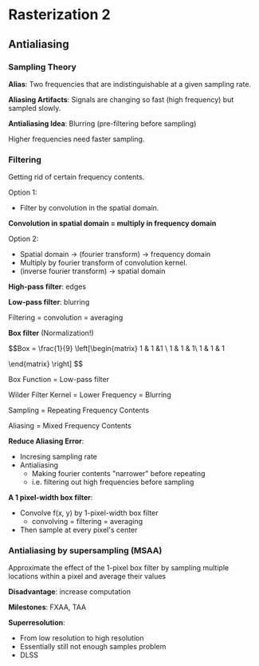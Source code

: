 # Rasterization 2
## Antialiasing
### Sampling Theory
**Alias**: Two frequencies that are indistinguishable at a given sampling rate.

**Aliasing Artifacts**: Signals are changing so fast (high frequency) but sampled slowly.

**Antialiasing Idea**: Blurring (pre-filtering before sampling)

Higher frequencies need faster sampling.

### Filtering 
Getting rid of certain frequency contents.

Option 1:
* Filter by convolution in the spatial domain.
  

**Convolution in spatial domain = multiply in frequency domain**

Option 2:
* Spatial domain -> (fourier transform) -> frequency domain
* Multiply by fourier transform of convolution kernel.
* (inverse fourier transform) -> spatial domain 

**High-pass filter**: edges

**Low-pass filter**: blurring

Filtering = convolution = averaging

**Box filter** (Normalization!)

$$Box = \frac{1}{9}
\left[\begin{matrix}
1 & 1 &1 \\
1 & 1 & 1\\
1 & 1 & 1  

\end{matrix} \right]
$$


Box Function = Low-pass filter

Wilder Filter Kernel = Lower Frequency = Blurring

Sampling = Repeating Frequency Contents

Aliasing = Mixed Frequency Contents

**Reduce Aliasing Error**:
* Incresing sampling rate
* Antialiasing
  * Making fourier contents "narrower" before repeating
  * i.e. filtering out high frequencies before sampling 

**A 1 pixel-width box filter**:
* Convolve f(x, y) by 1-pixel-width box filter
  * convolving = filtering = averaging
* Then sample at every pixel's center

### Antialiasing by supersampling (MSAA)
Approximate the effect of the 1-pixel box filter by sampling multiple locations within a pixel and average their values

**Disadvantage**: increase computation

**Milestones**: FXAA, TAA

**Superresolution**:
* From low resolution to high resolution
* Essentially still not enough samples problem
* DLSS